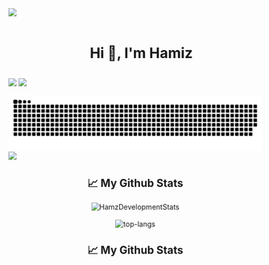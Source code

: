 
<img src="https://user-images.githubusercontent.com/73097560/115834477-dbab4500-a447-11eb-908a-139a6edaec5c.gif">

<div id="user-content-toc">
  <ul align="center">
    <summary><h1 style="display: inline-block">Hi 👋, I'm Hamiz</h1></summary>
  </ul>
</div>

![](https://hit.yhype.me/github/profile?user_id=62346333)
![](https://komarev.com/ghpvc/?username=HamzDevelopment&label=Views&color=lightgrey)

<div align="center">
  <img  src="https://github.com/1999AZZAR/1999AZZAR/blob/main/resources/img/grid-snake.svg"
       alt="snake" /></a>
</div>

<img src="https://user-images.githubusercontent.com/73097560/115834477-dbab4500-a447-11eb-908a-139a6edaec5c.gif">

<h2 align="center">
  📈 My Github Stats
</h2>   
<p align="center">
  <img src="https://github-stats-hamzdevelopments-projects.vercel.app/api?username=HamzDevelopment&theme=radical&show_icons=true" alt="HamzDevelopmentStats" />  
  <br />
  <br />
  <img src="https://github-stats-hamzdevelopments-projects.vercel.app/api/top-langs/?username=HamzDevelopment&theme=radical&layout=compact" alt="top-langs" />
</p>

<h2 align="center">
  📈 My Github Stats
</h2> 

<br>
